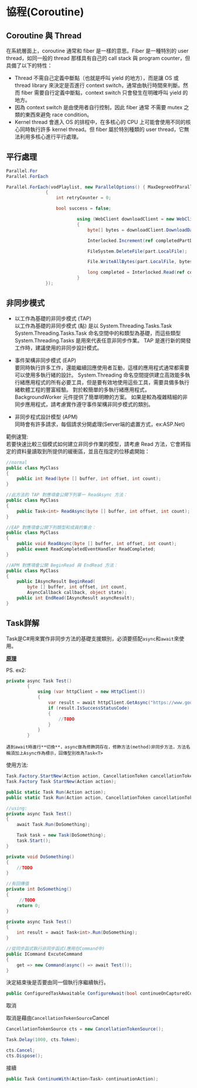 # 協程(Coroutine)

## Coroutine 與 Thread
在系統層面上，coroutine 通常和 fiber 是一樣的意思。Fiber 是一種特別的 user thread，如同一般的 thread 那樣具有自己的 call stack 與 program counter，但具備了以下的特性：

- Thread 不需自己定義中斷點（也就是呼叫 yield 的地方），而是讓 OS 或 thread library 來決定是否進行 context switch，通常由執行時間來判斷。然而 fiber 需要自行定義中斷點，context switch 只會發生在明確呼叫 yield 的地方。
- 因為 context switch 是由使用者自行控制，因此 fiber 通常 不需要 mutex 之類的東西來避免 race condition。
- Kernel thread 會進入 OS 的排程中，在多核心的 CPU 上可能會使用不同的核心同時執行許多 kernel thread。但 fiber 屬於特別種類的 user thread，它無法利用多核心進行平行處理。

## 平行處理

```C#
Parallel.For
Parallel.ForEach

Parallel.ForEach(vodPlaylist, new ParallelOptions() { MaxDegreeOfParallelism = ServicePointManager.DefaultConnectionLimit - 1 }, (part, loopState) =>
               {
                   int retryCounter = 0;

                   bool success = false;

                           using (WebClient downloadClient = new WebClient())
                           {
                               byte[] bytes = downloadClient.DownloadData(part.RemoteFile);

                               Interlocked.Increment(ref completedPartDownloads);

                               FileSystem.DeleteFile(part.LocalFile);

                               File.WriteAllBytes(part.LocalFile, bytes);

                               long completed = Interlocked.Read(ref completedPartDownloads);
                           }                 
               });
```

## 非同步模式
- 以工作為基礎的非同步模式 (TAP)  
以工作為基礎的非同步模式 (點) 是以 System.Threading.Tasks.Task System.Threading.Tasks.Task<TResult> 命名空間中的和類型為基礎，而這些類型 System.Threading.Tasks 是用來代表任意非同步作業。 TAP 是進行新的開發工作時，建議使用的非同步設計模式。

- 事件架構非同步模式 (EAP)  
要同時執行許多工作，還能繼續回應使用者互動，這樣的應用程式通常都需要可以使用多執行緒的設計。 System.Threading 命名空間提供建立高效能多執行緒應用程式的所有必要工具，但是要有效地使用這些工具，需要具備多執行緒軟體工程的豐富經驗。 對於較簡單的多執行緒應用程式，BackgroundWorker 元件提供了簡單明瞭的方案。 如果是較為複雜精細的非同步應用程式，請考慮實作遵守事件架構非同步模式的類別。

- 非同步程式設計模型 (APM)  
同時會有許多請求，每個請求分開處理(Server端的處置方式，ex:ASP.Net)

範例速覽:  
若要快速比較三個模式如何建立非同步作業的模型，請考慮 Read 方法，它會將指定的資料量讀取到所提供的緩衝區，並且在指定的位移處開始：

```C#
//normal
public class MyClass  
{  
    public int Read(byte [] buffer, int offset, int count);  
}

//此方法的 TAP 對應項會公開下列單一 ReadAsync 方法：
public class MyClass  
{  
    public Task<int> ReadAsync(byte [] buffer, int offset, int count);  
}  

//EAP 對應項會公開下列類型和成員的集合：
public class MyClass  
{  
    public void ReadAsync(byte [] buffer, int offset, int count);  
    public event ReadCompletedEventHandler ReadCompleted;  
}

//APM 對應項會公開 BeginRead 與 EndRead 方法：
public class MyClass  
{  
    public IAsyncResult BeginRead(  
        byte [] buffer, int offset, int count,
        AsyncCallback callback, object state);  
    public int EndRead(IAsyncResult asyncResult);  
}  
```

## Task詳解
Task是C#用來實作非同步方法的基礎支援類別，必須要搭配`async`和`await`來使用。

[**原理**](https://docs.microsoft.com/zh-tw/dotnet/csharp/programming-guide/concepts/async/)

PS. ex2:
```C#
private async Task Test()
        {
            using (var httpClient = new HttpClient())
            {
                var result = await httpClient.GetAsync("https://www.google.com/");
                if (result.IsSuccessStatusCode)
                {
                    //TODO
                }
            }
        }
```

`遇到await時進行**切換**，async做為修飾詞存在，修飾方法(method)非同步方法，方法名稱須加上Async作為標示，回傳型別改為Task<T>`

使用方法:
```C#
Task.Factory.StartNew(Action action, CancellationToken cancellationToken);
Task.Factory Task StartNew(Action action);

public static Task Run(Action action);
public static Task Run(Action action, CancellationToken cancellationToken);

//using:
private async Task Test()
{
    await Task.Run(DoSomething);

    Task task = new Task(DoSomething);
    task.Start();
}

private void DoSomething()
{
    //TODO
}

//有回傳值
private int DoSomething()
{
     //TODO
    return 0;
}

private async Task Test()
{
    int result = await Task<int>.Run(DoSomething);
}

//從同步函式執行非同步函式(應用在Command中)
public ICommand ExcuteCommand
{
    get => new Command(async() => await Test());
}
```
決定結束後是否要由同一個執行序繼續執行。
```C#
public ConfiguredTaskAwaitable ConfigureAwait(bool continueOnCapturedContext);
```

取消

取消是藉由`CancellationTokenSource`Cancel
```C#
CancellationTokenSource cts = new CancellationTokenSource();

Task.Delay(1000, cts.Token);

cts.Cancel;
cts.Dispose();
```

接續

```C#
public Task ContinueWith(Action<Task> continuationAction);
```

